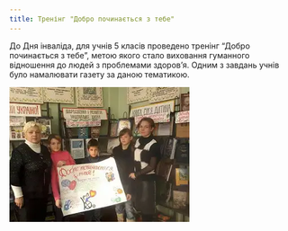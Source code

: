 ```yaml
---
title: Тренінг "Добро починається з тебе"
---
```


До Дня інваліда, для учнів 5 класів проведено тренінг “Добро починається з тебе”, метою якого стало виховання гуманного відношення до людей з проблемами здоров’я. Одним з завдань учнів було намалювати газету за даною тематикою.

![](1.webp)
